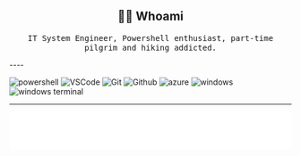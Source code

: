 <h2 align="center"> 👨‍💻 Whoami</h2>
<p align="center">
  <samp>IT System Engineer, Powershell enthusiast, part-time pilgrim and hiking addicted.
  </samp>
</p>
----

![powershell](https://img.shields.io/static/v1?logo=powershell&label=&message=Powershell&color=blue&logoColor=white&style=flat-square)
![VSCode](https://img.shields.io/static/v1?logo=visualstudiocode&label=&message=VS%20Code&color=blue&style=flat-square)
![Git](https://img.shields.io/static/v1?logo=git&label=&message=Git&color=orange&logoColor=white&style=flat-square)
![Github](https://img.shields.io/static/v1?logo=github&label=&message=Github&color=black&logoColor=white&style=flat-square)
![azure](https://img.shields.io/static/v1?logo=microsoftazure&label=&message=MSAzure&color=blue&logoColor=white&style=flat-square)
![windows](https://img.shields.io/static/v1?logo=windows&label=&message=Windows&color=blue&logoColor=white&style=flat-square)
![windows terminal](https://img.shields.io/static/v1?logo=windowsterminal&label=&message=Terminal&color=black&logoColor=white&style=flat-square)

----
![image](github-metrics.svg)
